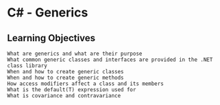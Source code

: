 # C# - Generics

## Learning Objectives

    What are generics and what are their purpose
    What common generic classes and interfaces are provided in the .NET class library
    When and how to create generic classes
    When and how to create generic methods
    How access modifiers affect a class and its members
    What is the default(T) expression used for
    What is covariance and contravariance